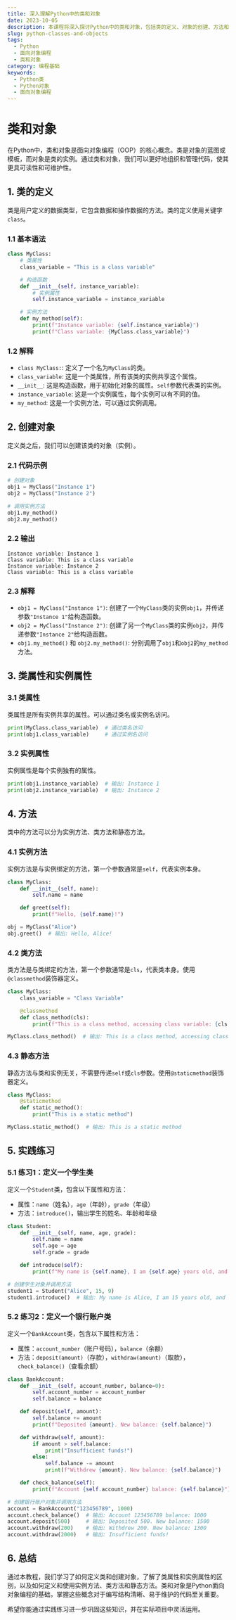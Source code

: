 ```yaml
---
title: 深入理解Python中的类和对象
date: 2023-10-05
description: 本课程将深入探讨Python中的类和对象，包括类的定义、对象的创建、方法和属性的使用，以及继承和多态等面向对象编程的核心概念。
slug: python-classes-and-objects
tags:
  - Python
  - 面向对象编程
  - 类和对象
category: 编程基础
keywords:
  - Python类
  - Python对象
  - 面向对象编程
---
```


# 类和对象

在Python中，类和对象是面向对象编程（OOP）的核心概念。类是对象的蓝图或模板，而对象是类的实例。通过类和对象，我们可以更好地组织和管理代码，使其更具可读性和可维护性。

## 1. 类的定义

类是用户定义的数据类型，它包含数据和操作数据的方法。类的定义使用关键字`class`。

### 1.1 基本语法

```python
class MyClass:
    # 类属性
    class_variable = "This is a class variable"

    # 构造函数
    def __init__(self, instance_variable):
        # 实例属性
        self.instance_variable = instance_variable

    # 实例方法
    def my_method(self):
        print(f"Instance variable: {self.instance_variable}")
        print(f"Class variable: {MyClass.class_variable}")
```

### 1.2 解释

- `class MyClass:`: 定义了一个名为`MyClass`的类。
- `class_variable`: 这是一个类属性，所有该类的实例共享这个属性。
- `__init__`: 这是构造函数，用于初始化对象的属性。`self`参数代表类的实例。
- `instance_variable`: 这是一个实例属性，每个实例可以有不同的值。
- `my_method`: 这是一个实例方法，可以通过实例调用。

## 2. 创建对象

定义类之后，我们可以创建该类的对象（实例）。

### 2.1 代码示例

```python
# 创建对象
obj1 = MyClass("Instance 1")
obj2 = MyClass("Instance 2")

# 调用实例方法
obj1.my_method()
obj2.my_method()
```

### 2.2 输出

```
Instance variable: Instance 1
Class variable: This is a class variable
Instance variable: Instance 2
Class variable: This is a class variable
```

### 2.3 解释

- `obj1 = MyClass("Instance 1")`: 创建了一个`MyClass`类的实例`obj1`，并传递参数`"Instance 1"`给构造函数。
- `obj2 = MyClass("Instance 2")`: 创建了另一个`MyClass`类的实例`obj2`，并传递参数`"Instance 2"`给构造函数。
- `obj1.my_method()` 和 `obj2.my_method()`: 分别调用了`obj1`和`obj2`的`my_method`方法。

## 3. 类属性和实例属性

### 3.1 类属性

类属性是所有实例共享的属性。可以通过类名或实例名访问。

```python
print(MyClass.class_variable)  # 通过类名访问
print(obj1.class_variable)     # 通过实例名访问
```

### 3.2 实例属性

实例属性是每个实例独有的属性。

```python
print(obj1.instance_variable)  # 输出: Instance 1
print(obj2.instance_variable)  # 输出: Instance 2
```

## 4. 方法

类中的方法可以分为实例方法、类方法和静态方法。

### 4.1 实例方法

实例方法是与实例绑定的方法，第一个参数通常是`self`，代表实例本身。

```python
class MyClass:
    def __init__(self, name):
        self.name = name

    def greet(self):
        print(f"Hello, {self.name}!")

obj = MyClass("Alice")
obj.greet()  # 输出: Hello, Alice!
```

### 4.2 类方法

类方法是与类绑定的方法，第一个参数通常是`cls`，代表类本身。使用`@classmethod`装饰器定义。

```python
class MyClass:
    class_variable = "Class Variable"

    @classmethod
    def class_method(cls):
        print(f"This is a class method, accessing class variable: {cls.class_variable}")

MyClass.class_method()  # 输出: This is a class method, accessing class variable: Class Variable
```

### 4.3 静态方法

静态方法与类和实例无关，不需要传递`self`或`cls`参数。使用`@staticmethod`装饰器定义。

```python
class MyClass:
    @staticmethod
    def static_method():
        print("This is a static method")

MyClass.static_method()  # 输出: This is a static method
```

## 5. 实践练习

### 5.1 练习1：定义一个学生类

定义一个`Student`类，包含以下属性和方法：

- 属性：`name`（姓名），`age`（年龄），`grade`（年级）
- 方法：`introduce()`，输出学生的姓名、年龄和年级

```python
class Student:
    def __init__(self, name, age, grade):
        self.name = name
        self.age = age
        self.grade = grade

    def introduce(self):
        print(f"My name is {self.name}, I am {self.age} years old, and I am in grade {self.grade}.")

# 创建学生对象并调用方法
student1 = Student("Alice", 15, 9)
student1.introduce()  # 输出: My name is Alice, I am 15 years old, and I am in grade 9.
```

### 5.2 练习2：定义一个银行账户类

定义一个`BankAccount`类，包含以下属性和方法：

- 属性：`account_number`（账户号码），`balance`（余额）
- 方法：`deposit(amount)`（存款），`withdraw(amount)`（取款），`check_balance()`（查看余额）

```python
class BankAccount:
    def __init__(self, account_number, balance=0):
        self.account_number = account_number
        self.balance = balance

    def deposit(self, amount):
        self.balance += amount
        print(f"Deposited {amount}. New balance: {self.balance}")

    def withdraw(self, amount):
        if amount > self.balance:
            print("Insufficient funds!")
        else:
            self.balance -= amount
            print(f"Withdrew {amount}. New balance: {self.balance}")

    def check_balance(self):
        print(f"Account {self.account_number} balance: {self.balance}")

# 创建银行账户对象并调用方法
account = BankAccount("123456789", 1000)
account.check_balance()  # 输出: Account 123456789 balance: 1000
account.deposit(500)     # 输出: Deposited 500. New balance: 1500
account.withdraw(200)    # 输出: Withdrew 200. New balance: 1300
account.withdraw(2000)   # 输出: Insufficient funds!
```

## 6. 总结

通过本教程，我们学习了如何定义类和创建对象，了解了类属性和实例属性的区别，以及如何定义和使用实例方法、类方法和静态方法。类和对象是Python面向对象编程的基础，掌握这些概念对于编写结构清晰、易于维护的代码至关重要。

希望你能通过实践练习进一步巩固这些知识，并在实际项目中灵活运用。
